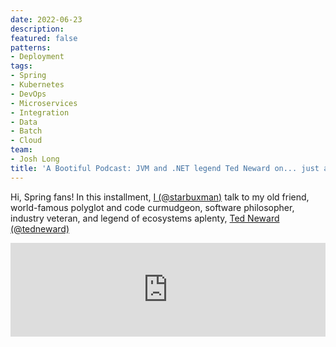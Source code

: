 ```yaml
---
date: 2022-06-23
description: 
featured: false
patterns:
- Deployment
tags:
- Spring
- Kubernetes
- DevOps
- Microservices
- Integration
- Data
- Batch
- Cloud
team:
- Josh Long
title: 'A Bootiful Podcast: JVM and .NET legend Ted Neward on... just about everything'
---
```


<div>
 <p>Hi, Spring fans! In this installment, <a href="https://twitter.com/starbuxman">I (@starbuxman)</a> talk to my old friend, world-famous polyglot and code curmudgeon, software philosopher, industry veteran, and legend of ecosystems aplenty, <a href="https://twitter.com/tedneward">Ted Neward (@tedneward)</a> </p><iframe title="JVM and .NET legend Ted Neward on... just about everything " allowtransparency="true" height="150" width="100%" style="border: none; min-width: min(100%, 430px);" scrolling="no" data-name="pb-iframe-player" src="https://www.podbean.com/player-v2/?i=zgcag-125a169-pb&amp;from=pb6admin&amp;share=1&amp;download=1&amp;rtl=0&amp;fonts=Arial&amp;skin=1&amp;font-color=&amp;logo_link=episode_page&amp;btn-skin=7"></iframe>
</div>

